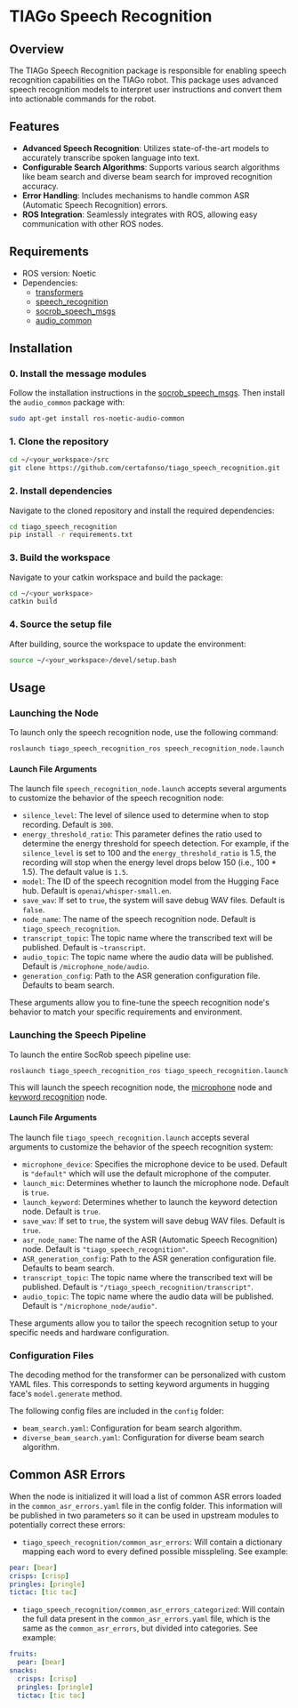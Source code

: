 # TIAGo Speech Recognition

## Overview

The TIAGo Speech Recognition package is responsible for enabling speech recognition capabilities on the TIAGo robot. This package uses advanced speech recognition models to interpret user instructions and convert them into actionable commands for the robot.

## Features
- **Advanced Speech Recognition**: Utilizes state-of-the-art models to accurately transcribe spoken language into text.
- **Configurable Search Algorithms**: Supports various search algorithms like beam search and diverse beam search for improved recognition accuracy.
- **Error Handling**: Includes mechanisms to handle common ASR (Automatic Speech Recognition) errors.
- **ROS Integration**: Seamlessly integrates with ROS, allowing easy communication with other ROS nodes.

## Requirements

- ROS version: Noetic
- Dependencies:
  - [transformers](https://github.com/huggingface/transformers)
  - [speech_recognition](https://pypi.org/project/SpeechRecognition/)
  - [socrob_speech_msgs](https://github.com/socrob/socrob_speech_msgs) 
  - [audio_common](https://wiki.ros.org/audio_common)

## Installation

### 0. Install the message modules
Follow the installation instructions in the [socrob_speech_msgs](https://github.com/socrob/socrob_speech_msgs). Then install the `audio_common` package with:

```bash
sudo apt-get install ros-noetic-audio-common
```

### 1. Clone the repository
```bash
cd ~/<your_workspace>/src
git clone https://github.com/certafonso/tiago_speech_recognition.git
```

### 2. Install dependencies

Navigate to the cloned repository and install the required dependencies:

```bash
cd tiago_speech_recognition
pip install -r requirements.txt
```

### 3. Build the workspace
Navigate to your catkin workspace and build the package:

```bash
cd ~/<your_workspace>
catkin build
```

### 4. Source the setup file
After building, source the workspace to update the environment:

```bash
source ~/<your_workspace>/devel/setup.bash
```

## Usage

### Launching the Node

To launch only the speech recognition node, use the following command:

```bash
roslaunch tiago_speech_recognition_ros speech_recognition_node.launch
```

#### Launch File Arguments

The launch file `speech_recognition_node.launch` accepts several arguments to customize the behavior of the speech recognition node:

- `silence_level`: The level of silence used to determine when to stop recording. Default is `300`.
- `energy_threshold_ratio`: This parameter defines the ratio used to determine the energy threshold for speech detection. For example, if the `silence_level` is set to 100 and the `energy_threshold_ratio` is 1.5, the recording will stop when the energy level drops below 150 (i.e., 100 * 1.5). The default value is `1.5`.
- `model`: The ID of the speech recognition model from the Hugging Face hub. Default is `openai/whisper-small.en`.
- `save_wav`: If set to `true`, the system will save debug WAV files. Default is `false`.
- `node_name`: The name of the speech recognition node. Default is `tiago_speech_recognition`.
- `transcript_topic`: The topic name where the transcribed text will be published. Default is `~transcript`.
- `audio_topic`: The topic name where the audio data will be published. Default is `/microphone_node/audio`.
- `generation_config`: Path to the ASR generation configuration file. Defaults to beam search.

These arguments allow you to fine-tune the speech recognition node's behavior to match your specific requirements and environment.

### Launching the Speech Pipeline

To launch the entire SocRob speech pipeline use:

```bash
roslaunch tiago_speech_recognition_ros tiago_speech_recognition.launch
```

This will launch the speech recognition node, the [microphone](https://github.com/socrob/microphone_node) node and [keyword recognition](https://github.com/socrob/keyword_detection) node.

#### Launch File Arguments

The launch file `tiago_speech_recognition.launch` accepts several arguments to customize the behavior of the speech recognition system:

- `microphone_device`: Specifies the microphone device to be used. Default is `"default"` which will use the default microphone of the computer.
- `launch_mic`: Determines whether to launch the microphone node. Default is `true`.
- `launch_keyword`: Determines whether to launch the keyword detection node. Default is `true`.
- `save_wav`: If set to `true`, the system will save debug WAV files. Default is `true`.
- `asr_node_name`: The name of the ASR (Automatic Speech Recognition) node. Default is `"tiago_speech_recognition"`.
- `ASR_generation_config`: Path to the ASR generation configuration file. Defaults to beam search.
- `transcript_topic`: The topic name where the transcribed text will be published. Default is `"/tiago_speech_recognition/transcript"`.
- `audio_topic`: The topic name where the audio data will be published. Default is `"/microphone_node/audio"`.

These arguments allow you to tailor the speech recognition setup to your specific needs and hardware configuration.

### Configuration Files

The decoding method for the transformer can be personalized with custom YAML files. This corresponds to setting keyword arguments in hugging face's `model.generate` method.

The following config files are included in the `config` folder:

- `beam_search.yaml`: Configuration for beam search algorithm.
- `diverse_beam_search.yaml`: Configuration for diverse beam search algorithm.

## Common ASR Errors

When the node is initialized it will load a list of common ASR errors loaded in the `common_asr_errors.yaml` file in the config folder. This information will be published in two parameters so it can be used in upstream modules to potentially correct these errors:

- `tiago_speech_recognition/common_asr_errors`: Will contain a dictionary mapping each word to every defined possible misspleling. See example:
```yaml
pear: [bear]
crisps: [crisp]
pringles: [pringle]
tictac: [tic tac]
```

- `tiago_speech_recognition/common_asr_errors_categorized`: Will contain the full data present in the `common_asr_errors.yaml` file, which is the same as the `common_asr_errors`, but divided into categories. See example:
```yaml
fruits:
  pear: [bear]
snacks:
  crisps: [crisp]
  pringles: [pringle]
  tictac: [tic tac]
```
